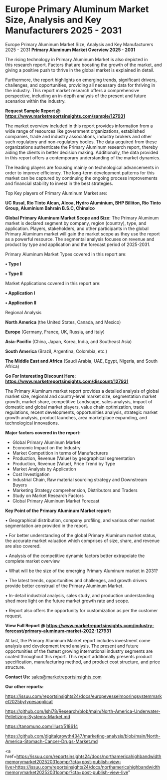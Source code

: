 # Europe Primary Aluminum Market Size, Analysis and Key Manufacturers 2025 - 2031
Europe Primary Aluminum Market Size, Analysis and Key Manufacturers 2025 - 2031
<Strong> Primary Aluminum Market Overview 2025 - 2031</strong>

The rising technology in Primary Aluminum Market is also depicted in this research report. Factors that are boosting the growth of the market, and giving a positive push to thrive in the global market is explained in detail.

Furthermore, the report highlights on emerging trends, significant drivers, challenges, and opportunities, providing all necessary data for thriving in the industry. This report market research offers a comprehensive perspective, including an in-depth analysis of the present and future scenarios within the industry.

<strong>Request Sample Report @ <a href=https://www.marketreportsinsights.com/sample/127931>https://www.marketreportsinsights.com/sample/127931</a></strong>

The market overview included in this report provides information from a wide range of resources like government organizations, established companies, trade and industry associations, industry brokers and other such regulatory and non-regulatory bodies. The data acquired from these organizations authenticate the Primary Aluminum research report, thereby aiding the clients in better decision making. Additionally, the data provided in this report offers a contemporary understanding of the market dynamics.

The leading players are focusing mainly on technological advancements in order to improve efficiency. The long-term development patterns for this market can be captured by continuing the ongoing process improvements and financial stability to invest in the best strategies.

Top Key players of Primary Aluminum Market are:

<strong>UC Rusal, Rio Tinto Alcan, Alcoa, Hydro Aluminium, BHP Billiton, Rio Tinto Group, Aluminium Bahrain B.S.C, Chinalco</strong>

<strong><b>Global Primary Aluminum Market Scope and Size:</b></strong>
The Primary Aluminum market is declared segment by company, region (country), type, and application. Players, stakeholders, and other participants in the global Primary Aluminum market will gain the market scope as they use the report as a powerful resource. The segmental analysis focuses on revenue and product by type and application and the forecast period of 2025-2031.

Primary Aluminum Market Types covered in this report are:

<strong>• Type I

• Type II</strong>

Market Applications covered in this report are:

<strong>• Application I

• Application II</strong> 

Regional Analysis

<strong>North America</strong> (the United States, Canada, and Mexico)

<strong>Europe</strong> (Germany, France, UK, Russia, and Italy)

<strong>Asia-Pacific</strong> (China, Japan, Korea, India, and Southeast Asia)

<strong>South America</strong> (Brazil, Argentina, Colombia, etc.)

<strong>The Middle East and Africa</strong> (Saudi Arabia, UAE, Egypt, Nigeria, and South Africa)

<strong>Go For Interesting Discount Here: <a href=https://www.marketreportsinsights.com/discount/127931>https://www.marketreportsinsights.com/discount/127931</a></strong>

The Primary Aluminum market report provides a detailed analysis of global market size, regional and country-level market size, segmentation market growth, market share, competitive Landscape, sales analysis, impact of domestic and global market players, value chain optimization, trade regulations, recent developments, opportunities analysis, strategic market growth analysis, product launches, area marketplace expanding, and technological innovations.

<strong><b>Major factors covered in the report:</b></strong>
<ul>
  <li>Global Primary Aluminum Market </li>
  <li>Economic Impact on the Industry</li>
  <li>Market Competition in terms of Manufacturers</li>
  <li>Production, Revenue (Value) by geographical segmentation</li>
  <li>Production, Revenue (Value), Price Trend by Type</li>
  <li>Market Analysis by Application</li>
  <li>Cost Investigation</li>
  <li>Industrial Chain, Raw material sourcing strategy and Downstream Buyers</li>
  <li>Marketing Strategy comprehension, Distributors and Traders</li>
  <li>Study on Market Research Factors</li>
  <li>Global Primary Aluminum Market Forecast</li>
</ul>

<strong><b>Key Point of the Primary Aluminum Market report:</b></strong>

• Geographical distribution, company profiling, and various other market segmentation are provided in the report.

• For better understanding of the global Primary Aluminum market status, the accurate market valuation which comprises of size, share, and revenue are also covered.

• Analysis of the competitive dynamic factors better extrapolate the complete market overview

• What will be the size of the emerging Primary Aluminum market in 2031?

• The latest trends, opportunities and challenges, and growth drivers provide better construal of the Primary Aluminum Market.

• In-detail industrial analysis, sales study, and production understanding shed more light on the future market growth rate and scope.

• Report also offers the opportunity for customization as per the customer request.

<strong><b>View Full Report @ <a href=https://www.marketreportsinsights.com/industry-forecast/primary-aluminum-market-2022-127931>https://www.marketreportsinsights.com/industry-forecast/primary-aluminum-market-2022-127931</a></b></strong>


At last, the Primary Aluminum Market report includes investment come analysis and development trend analysis. The present and future opportunities of the fastest growing international industry segments are coated throughout this report. This report additionally presents product specification, manufacturing method, and product cost structure, and price structure.

<strong>Contact Us:</strong>
sales@marketreportsinsights.com

<strong>Our other reports:</strong>

<a href=https://issuu.com/reportsinsights24/docs/europevesselmooringsystemmarket2025bytypesapplicat>https://issuu.com/reportsinsights24/docs/europevesselmooringsystemmarket2025bytypesapplicat</a>

<a href=https://github.com/Ishi78/Research/blob/main/North-America-Underwater-Pelletizing-Systems-Market.md>https://github.com/Ishi78/Research/blob/main/North-America-Underwater-Pelletizing-Systems-Market.md</a>

<a href=https://tanomuno.com/illust/518614>https://tanomuno.com/illust/518614</a>

<a href=https://github.com/digitalgrowth4347/marketing-analysis/blob/main/North-America-Stomach-Cancer-Drugs-Market.md>https://github.com/digitalgrowth4347/marketing-analysis/blob/main/North-America-Stomach-Cancer-Drugs-Market.md</a>

<a href=https://issuu.com/reportsinsights24/docs/northamericahighbandwidthmemorymarket20252031compr?cta=post-publish-view-live>https://issuu.com/reportsinsights24/docs/northamericahighbandwidthmemorymarket20252031compr?cta=post-publish-view-live</a>"
